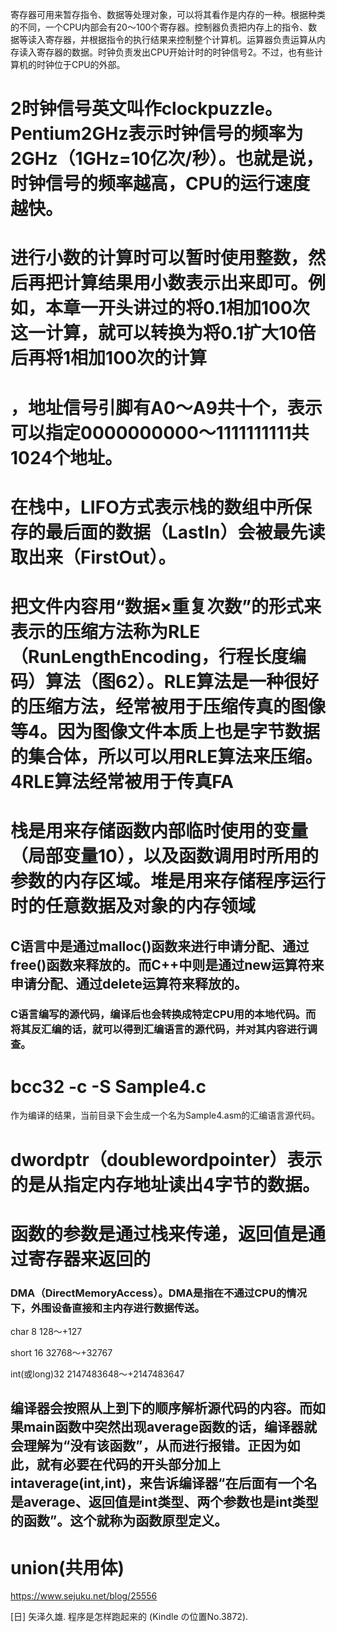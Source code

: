 寄存器可用来暂存指令、数据等处理对象，可以将其看作是内存的一种。根据种类的不同，一个CPU内部会有20～100个寄存器。控制器负责把内存上的指令、数据等读入寄存器，并根据指令的执行结果来控制整个计算机。运算器负责运算从内存读入寄存器的数据。时钟负责发出CPU开始计时的时钟信号2。不过，也有些计算机的时钟位于CPU的外部。

# 2时钟信号英文叫作clockpuzzle。Pentium2GHz表示时钟信号的频率为2GHz（1GHz=10亿次/秒）。也就是说，时钟信号的频率越高，CPU的运行速度越快。

# 进行小数的计算时可以暂时使用整数，然后再把计算结果用小数表示出来即可。例如，本章一开头讲过的将0.1相加100次这一计算，就可以转换为将0.1扩大10倍后再将1相加100次的计算

# ，地址信号引脚有A0～A9共十个，表示可以指定0000000000～1111111111共1024个地址。

# 在栈中，LIFO方式表示栈的数组中所保存的最后面的数据（LastIn）会被最先读取出来（FirstOut）。

# 把文件内容用“数据×重复次数”的形式来表示的压缩方法称为RLE（RunLengthEncoding，行程长度编码）算法（图62）。RLE算法是一种很好的压缩方法，经常被用于压缩传真的图像等4。因为图像文件本质上也是字节数据的集合体，所以可以用RLE算法来压缩。4RLE算法经常被用于传真FA

# 栈是用来存储函数内部临时使用的变量（局部变量10），以及函数调用时所用的参数的内存区域。堆是用来存储程序运行时的任意数据及对象的内存领域

## C语言中是通过malloc()函数来进行申请分配、通过free()函数来释放的。而C++中则是通过new运算符来申请分配、通过delete运算符来释放的。

### C语言编写的源代码，编译后也会转换成特定CPU用的本地代码。而将其反汇编的话，就可以得到汇编语言的源代码，并对其内容进行调查。

# bcc32 -c -S Sample4.c
作为编译的结果，当前目录下会生成一个名为Sample4.asm的汇编语言源代码。

# dwordptr（doublewordpointer）表示的是从指定内存地址读出4字节的数据。

# 函数的参数是通过栈来传递，返回值是通过寄存器来返回的

### DMA（DirectMemoryAccess）。DMA是指在不通过CPU的情况下，外围设备直接和主内存进行数据传送。

char 8 128～+127

short 16 32768～+32767

int(或long)32 2147483648～+2147483647

## 编译器会按照从上到下的顺序解析源代码的内容。而如果main函数中突然出现average函数的话，编译器就会理解为“没有该函数”，从而进行报错。正因为如此，就有必要在代码的开头部分加上intaverage(int,int)，来告诉编译器“在后面有一个名是average、返回值是int类型、两个参数也是int类型的函数”。这个就称为函数原型定义。

# union(共用体)
https://www.sejuku.net/blog/25556



[日] 矢泽久雄. 程序是怎样跑起来的 (Kindle の位置No.3872). 
